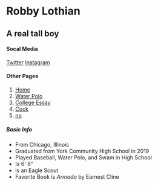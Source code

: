 # Robby Lothian
## A real tall boy

#### Socal Media
[Twitter](Twitter.com/robby_lothian) [Instagram](Instagram.com/r___________l)

#### Other Pages
1. [Home](tits)
2. [Water Polo](penis)
3. [College Essay](Dick)
4. [Cock](no)
5. [no](cock)

##### Basic Info
* From Chicago, Illinois
* Graduated from York Community High School in 2019
* Played Baseball, Water Polo, and Swam in High School
* Is 6' 8"
* is an Eagle Scout
* Favorite Book is *Armada* by Earnest Cline

